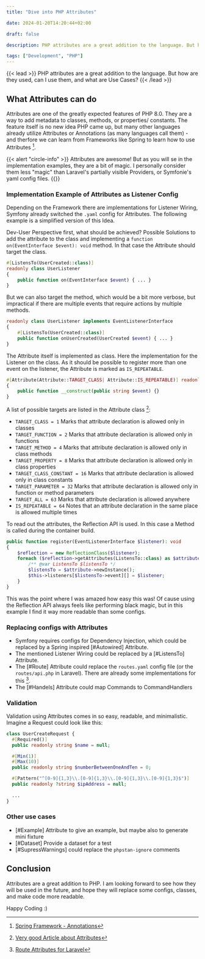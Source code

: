 ```yaml
---
title: "Dive into PHP Attributes"

date: 2024-01-20T14:20:44+02:00

draft: false

description: PHP attributes are a great addition to the language. But how are they used, can I use them, and what are Use Cases?

tags: ["Development", "PHP"]
---
```


{{< lead >}}
PHP attributes are a great addition to the language. But how are they used, can I use them, and what are Use Cases?
{{< /lead >}}

## What Attributes can do

Attributes are one of the greatly expected features of PHP 8.0. They are a way to add metadata to classes, methods, or
properties/ constants. The feature itself is no new idea PHP came up, but many other languages already utilize
Attributes or Annotations (as many languages call them) - and therfore we can learn from Frameworks like Spring to learn
how to use Attributes [^spring].

[^spring]: [Spring Framework - Annotations](https://www.javatpoint.com/spring-boot-annotations)

{{< alert "circle-info" >}}
Attributes are awesome! But as you will se in the implementation examples, they are a bit of magic. I personally
consider them less "magic" than Laravel's partially visible Providers, or Symfonie's yaml config files.
{{</alert >}}

### Implementation Example of Attributes as Listener Config

Depending on the Framework there are implementations for Listener Wiring, Symfony already switched the `.yaml` config
for Attributes. The following example is a simplified version of this Idea.

Dev-User Perspective first, what should be achieved? Possible Solutions to add the attribute to the class and
implementing a `function on(EventInterface $event): void` method. In that case the Attribute should target the class.

```php
#[ListensTo(UserCreated::class)]
readonly class UserListener
{
    public function on(EventInterface $event) { ... }
}
```

But we can also target the method, which would be a bit more verbose, but impractical if there are multiple events that
require actions by multiple methods.

```php
readonly class UserListener implements EventListenerInterface
{
    #[ListensTo(UserCreated::class)]
    public function onUserCreated(UserCreated $event) { ... }
}
```

The Attribute itself is implemented as class. Here the implementation for the Listener on the class. As it should be
possible to register more than one event on the listener, the Attribute is marked as `IS_REPEATABLE`.

```php
#[Attribute(Attribute::TARGET_CLASS| Attribute::IS_REPEATABLE)] readonly class ListensTo
{
    public function __construct(public string $event) {}
}
```

A list of possible targets are listed in the Attribute class [^attribute]:

* `TARGET_CLASS = 1` Marks that attribute declaration is allowed only in classes
* `TARGET_FUNCTION = 2` Marks that attribute declaration is allowed only in functions
* `TARGET_METHOD = 4` Marks that attribute declaration is allowed only in class methods
* `TARGET_PROPERTY = 8` Marks that attribute declaration is allowed only in class properties
* `TARGET_CLASS_CONSTANT = 16` Marks that attribute declaration is allowed only in class constants
* `TARGET_PARAMETER = 32` Marks that attribute declaration is allowed only in function or method parameters
* `TARGET_ALL = 63` Marks that attribute declaration is allowed anywhere
* `IS_REPEATABLE = 64` Notes that an attribute declaration in the same place is allowed multiple times

[^attribute]: [Very good Article about Attributes](https://php.watch/articles/php-attributes)

To read out the attributes, the Reflection API is used. In this case a Method is called during the container build.

```php
public function register(EventListenerInterface $listener): void
{
    $reflection = new ReflectionClass($listener);
    foreach ($reflection->getAttributes(ListensTo::class) as $attribute) {
        /** @var ListensTo $listensTo */
        $listensTo = $attribute->newInstance();
        $this->listeners[$listensTo->event][] = $listener;
    }
}
```

This was the point where I was amazed how easy this was! Of cause using the Reflection API always feels like performing
black magic, but in this example I find it way more readable than some configs.

### Replacing configs with Attributes

* Symfony requires configs for Dependency Injection, which could be replaced by a Spring inspired [#Autowired]
  Attribute.
* The mentioned Listener Wiring could be replaced by a [#ListensTo] Attribute.
* The [#Route] Attribute could replace the `routes.yaml` config file (or the `routes/api.php` in Laravel). There are
  already some implementations for this [^route-attribute].
  [^route-attribute]: [Route Attributes for Laravel](https://stitcher.io/blog/route-attributes)
* The [#Handels] Attribute could map Commands to CommandHandlers

### Validation

Validation using Attributes comes in so easy, readable, and minimalistic.
Imagine a Request could look like this:

```php
class UserCreateRequest {
  #[Required()]
  public readonly string $name = null;

  #[Min(1)]
  #[Max(10)]
  public readonly string $numberBetweenOneAndTen = 0;

  #[Pattern("^[0-9]{1,3}\\.[0-9]{1,3}\\.[0-9]{1,3}\\.[0-9]{1,3}$")]
  public readonly ?string $ipAddress = null;
  
  ...
}
```

### Other use cases

* [#Example] Attribute to give an example, but maybe also to generate mini fixture
* [#Dataset] Provide a dataset for a test
* [#SupressWarnings] could replace the `phpstan-ignore` comments

## Conclusion

Attributes are a great addition to PHP. I am looking forward to see how they will be used in the future, and hope they
will replace some configs, classes, and make code more readable.

Happy Coding :) 
